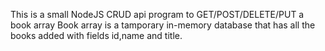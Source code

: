 This is a small NodeJS CRUD api program to GET/POST/DELETE/PUT a book array
Book array is a tamporary in-memory database that has all the books added with fields id,name and title. 
